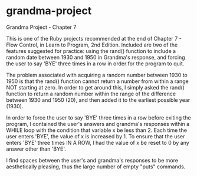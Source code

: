 # grandma-project
Grandma Project - Chapter 7

This is one of the Ruby projects recommended at the end of Chapter 7 - Flow Control,
in Learn to Program, 2nd Edition.  Included are two of the features suggested for
practice: using the rand() function to include a random date between 1930 and 1950
in Grandma's response, and forcing the user to say 'BYE' three times in a row in 
order for the program to quit.

The problem associated with acquiring a random number between 1930 to 1950 is that
the rand() function cannot return a number from within a range NOT starting at zero.
In order to get around this, I simply asked the rand() function to return a random
number within the range of the difference between 1930 and 1950 (20), and then added
it to the earliest possible year (1930).

In order to force the user to say 'BYE' three times in a row before exiting the
program, I contained the user's answers and grandma's responses within a WHILE loop
with the condition that variable x be less than 2.  Each time the user enters 'BYE',
the value of x is increased by 1.  To ensure that the user enters 'BYE' three times
IN A ROW, I had the value of x be reset to 0 by any answer other than 'BYE'.

I find spaces between the user's and grandma's responses to be more aesthetically
pleasing, thus the large number of empty "puts" commands.
